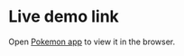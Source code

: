# Live demo link

Open [Pokemon app](https://pokemon-app-eight.vercel.app) to view it in the browser.

